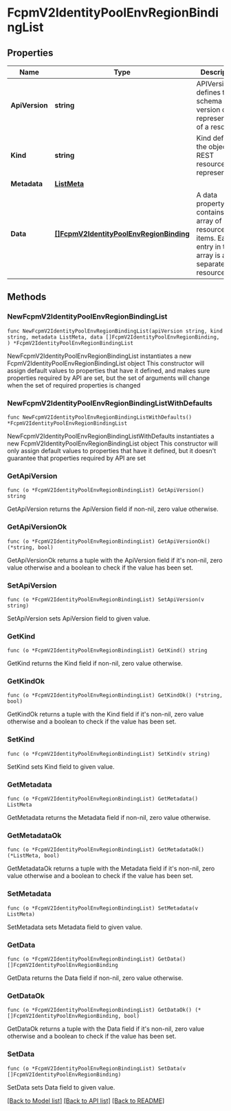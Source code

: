# FcpmV2IdentityPoolEnvRegionBindingList

## Properties

Name | Type | Description | Notes
------------ | ------------- | ------------- | -------------
**ApiVersion** | **string** | APIVersion defines the schema version of this representation of a resource. | [readonly] 
**Kind** | **string** | Kind defines the object this REST resource represents. | [readonly] 
**Metadata** | [**ListMeta**](ListMeta.md) |  | 
**Data** | [**[]FcpmV2IdentityPoolEnvRegionBinding**](FcpmV2IdentityPoolEnvRegionBinding.md) | A data property that contains an array of resource items. Each entry in the array is a separate resource. | 

## Methods

### NewFcpmV2IdentityPoolEnvRegionBindingList

`func NewFcpmV2IdentityPoolEnvRegionBindingList(apiVersion string, kind string, metadata ListMeta, data []FcpmV2IdentityPoolEnvRegionBinding, ) *FcpmV2IdentityPoolEnvRegionBindingList`

NewFcpmV2IdentityPoolEnvRegionBindingList instantiates a new FcpmV2IdentityPoolEnvRegionBindingList object
This constructor will assign default values to properties that have it defined,
and makes sure properties required by API are set, but the set of arguments
will change when the set of required properties is changed

### NewFcpmV2IdentityPoolEnvRegionBindingListWithDefaults

`func NewFcpmV2IdentityPoolEnvRegionBindingListWithDefaults() *FcpmV2IdentityPoolEnvRegionBindingList`

NewFcpmV2IdentityPoolEnvRegionBindingListWithDefaults instantiates a new FcpmV2IdentityPoolEnvRegionBindingList object
This constructor will only assign default values to properties that have it defined,
but it doesn't guarantee that properties required by API are set

### GetApiVersion

`func (o *FcpmV2IdentityPoolEnvRegionBindingList) GetApiVersion() string`

GetApiVersion returns the ApiVersion field if non-nil, zero value otherwise.

### GetApiVersionOk

`func (o *FcpmV2IdentityPoolEnvRegionBindingList) GetApiVersionOk() (*string, bool)`

GetApiVersionOk returns a tuple with the ApiVersion field if it's non-nil, zero value otherwise
and a boolean to check if the value has been set.

### SetApiVersion

`func (o *FcpmV2IdentityPoolEnvRegionBindingList) SetApiVersion(v string)`

SetApiVersion sets ApiVersion field to given value.


### GetKind

`func (o *FcpmV2IdentityPoolEnvRegionBindingList) GetKind() string`

GetKind returns the Kind field if non-nil, zero value otherwise.

### GetKindOk

`func (o *FcpmV2IdentityPoolEnvRegionBindingList) GetKindOk() (*string, bool)`

GetKindOk returns a tuple with the Kind field if it's non-nil, zero value otherwise
and a boolean to check if the value has been set.

### SetKind

`func (o *FcpmV2IdentityPoolEnvRegionBindingList) SetKind(v string)`

SetKind sets Kind field to given value.


### GetMetadata

`func (o *FcpmV2IdentityPoolEnvRegionBindingList) GetMetadata() ListMeta`

GetMetadata returns the Metadata field if non-nil, zero value otherwise.

### GetMetadataOk

`func (o *FcpmV2IdentityPoolEnvRegionBindingList) GetMetadataOk() (*ListMeta, bool)`

GetMetadataOk returns a tuple with the Metadata field if it's non-nil, zero value otherwise
and a boolean to check if the value has been set.

### SetMetadata

`func (o *FcpmV2IdentityPoolEnvRegionBindingList) SetMetadata(v ListMeta)`

SetMetadata sets Metadata field to given value.


### GetData

`func (o *FcpmV2IdentityPoolEnvRegionBindingList) GetData() []FcpmV2IdentityPoolEnvRegionBinding`

GetData returns the Data field if non-nil, zero value otherwise.

### GetDataOk

`func (o *FcpmV2IdentityPoolEnvRegionBindingList) GetDataOk() (*[]FcpmV2IdentityPoolEnvRegionBinding, bool)`

GetDataOk returns a tuple with the Data field if it's non-nil, zero value otherwise
and a boolean to check if the value has been set.

### SetData

`func (o *FcpmV2IdentityPoolEnvRegionBindingList) SetData(v []FcpmV2IdentityPoolEnvRegionBinding)`

SetData sets Data field to given value.



[[Back to Model list]](../README.md#documentation-for-models) [[Back to API list]](../README.md#documentation-for-api-endpoints) [[Back to README]](../README.md)


